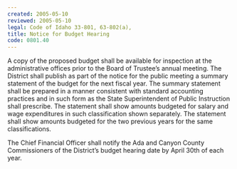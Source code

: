 ```yaml
---
created: 2005-05-10
reviewed: 2005-05-10
legal: Code of Idaho 33-801, 63-802(a),
title: Notice for Budget Hearing
code: 0801.40
---
```



A copy of the proposed budget shall be available for inspection at the administrative offices prior to the Board of Trustee’s annual meeting. The District shall publish as part of the notice for the public meeting a summary statement of the budget for the next fiscal year. The summary statement shall be prepared in a manner consistent with standard accounting practices and in such form as the State Superintendent of Public Instruction shall prescribe. The statement shall show amounts budgeted for salary and wage expenditures in such classification shown separately. The statement shall show amounts budgeted for the two previous years for the same classifications.

The Chief Financial Officer shall notify the Ada and Canyon County Commissioners of the District’s budget hearing date by April 30th of each year.


